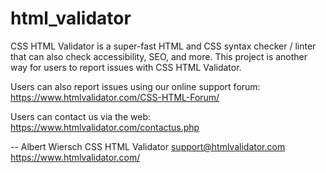# html_validator
CSS HTML Validator is a super-fast HTML and CSS syntax checker / linter that can also check accessibility, SEO, and more. This project is another way for users to report issues with CSS HTML Validator.

Users can also report issues using our online support forum:
https://www.htmlvalidator.com/CSS-HTML-Forum/

Users can contact us via the web:
https://www.htmlvalidator.com/contactus.php

--
Albert Wiersch
CSS HTML Validator
support@htmlvalidator.com
https://www.htmlvalidator.com/
